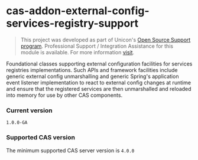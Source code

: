 cas-addon-external-config-services-registry-support
===================================================

> This project was developed as part of Unicon's [Open Source Support program](https://unicon.net/opensource).
Professional Support / Integration Assistance for this module is available. For more information [visit](https://unicon.net/opensource/cas).

Foundational classes supporting external configuration facilities for services registries implementations. Such APIs and framework facilities
include generic external config unmarshalling and generic Spring's application event listener implementation to react to external config changes at runtime
and ensure that the registered services are then unmarshalled and reloaded into memory for use by other CAS components.

### Current version
`1.0.0-GA`

### Supported CAS version
The minimum supported CAS server version is `4.0.0`
